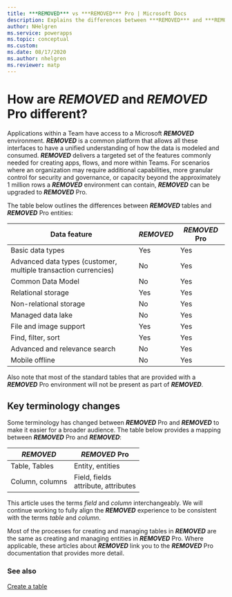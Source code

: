 ```yaml
---
title: ***REMOVED*** vs ***REMOVED*** Pro | Microsoft Docs
description: Explains the differences between ***REMOVED*** and ***REMOVED*** Pro.
author: NHelgren
ms.service: powerapps
ms.topic: conceptual
ms.custom: 
ms.date: 08/17/2020
ms.author: nhelgren
ms.reviewer: matp
---
```


# How are ***REMOVED*** and ***REMOVED*** Pro different?

Applications within a Team have access to a Microsoft ***REMOVED*** environment.  ***REMOVED*** is a common platform that allows all these interfaces to have a unified understanding of how the data is modeled and consumed. ***REMOVED*** delivers a targeted set of the features commonly needed for creating apps, flows, and more within Teams. For scenarios where an organization may require additional capabilities, more granular control for security and governance, or capacity beyond the approximately 1 million rows a ***REMOVED*** environment can contain, ***REMOVED*** can be upgraded to ***REMOVED*** Pro. 

The table below outlines the differences between ***REMOVED*** tables and ***REMOVED*** Pro entities: 

|Data feature  |***REMOVED***  |***REMOVED*** Pro  |
|---------|---------|---------|
|Basic data types     |  Yes       |  Yes       |
|Advanced data types​ (customer, multiple transaction currencies)      |  No       |  Yes       |
|Common Data Model    |  No       |  Yes       |
|Relational storage      | Yes       |  Yes       |
|Non-relational​ storage     |  No       |  Yes       |
|Managed data lake​      |  No       | Yes        |
|File and image support     | Yes        |  Yes       |
|Find, filter, sort     |   Yes      |  Yes       |
|Advanced and relevance search​      |   No      | Yes        |
|Mobile offline     |  No       |  Yes       |

Also note that most of the standard tables that are provided with a ***REMOVED*** Pro environment will not be present as part of ***REMOVED***.

## Key terminology changes

Some terminology has changed between ***REMOVED*** Pro and ***REMOVED*** to make it easier for a broader audience. The table below provides a mapping between ***REMOVED*** Pro and ***REMOVED***:


|***REMOVED***  |***REMOVED*** Pro  |
|---------|---------|
|Table, Tables     | Entity, entities        |
|Column, columns     |  Field, fields <br /> attribute, attributes       |

This article uses the terms *field* and *column* interchangeably. We will continue working to fully align the ***REMOVED*** experience to be consistent with the terms *table* and *column*. 

Most of the processes for creating and managing tables in ***REMOVED*** are the same as creating and managing entities in ***REMOVED*** Pro. Where applicable, these articles about ***REMOVED*** link you to the ***REMOVED*** Pro documentation that provides more detail.  

### See also
[Create a table](create-table.md)